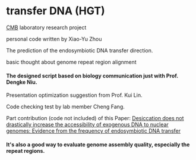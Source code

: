 # transfer DNA (HGT)
[CMB](https://cmb.bnu.edu.cn) laboratory research project

personal code written by Xiao-Yu Zhou

The prediction of the endosymbiotic DNA transfer direction.

basic thought about genome repeat region alignment



#### The designed script based on biology communication just with Prof. Dengke Niu.
Presentation optimization suggestion from Prof. Kui Lin.

Code checking test by lab member Cheng Fang. 


Part contribution (code not included) of this Paper: [Desiccation does not drastically increase the accessibility of exogenous DNA to nuclear genomes: Evidence from the frequency of endosymbiotic DNA transfer](https://doi.org/10.1186/s12864-020-06865-8)


#### It's also a good way to evaluate genome assembly quality, especially the repeat regions.
